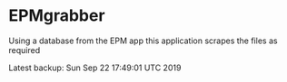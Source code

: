 # EPMgrabber
Using a database from the EPM app this application scrapes the files as required


Latest backup: Sun Sep 22 17:49:01 UTC 2019
